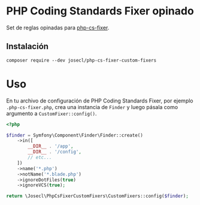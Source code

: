 # PHP Coding Standards Fixer opinado

Set de reglas opinadas para [php-cs-fixer](https://github.com/FriendsOfPHP/PHP-CS-Fixer).

## Instalación

```shell
composer require --dev josecl/php-cs-fixer-custom-fixers
```

# Uso

En tu archivo de configuración de PHP Coding Standards Fixer,
por ejemplo `.php-cs-fixer.php`,
crea una instancia de `Finder` y luego pásala como
argumento a `CustomFixer::config()`.

```php
<?php

$finder = Symfony\Component\Finder\Finder::create()
    ->in([
        __DIR__ . '/app',
        __DIR__ . '/config',
        // etc...
    ])
    ->name('*.php')
    ->notName('*.blade.php')
    ->ignoreDotFiles(true)
    ->ignoreVCS(true);

return \Josecl\PhpCsFixerCustomFixers\CustomFixers::config($finder);
```
